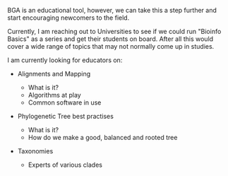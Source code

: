 BGA is an educational tool, however, we can take this a step further and start encouraging newcomers to the field.

Currently, I am reaching out to Universities to see if we could run "Bioinfo Basics" as a series and get their students on board. After all this would cover a wide range of topics that may not normally come up in studies.

I am currently looking for educators on:
- Alignments and Mapping
	- What is it?
	- Algorithms at play
	- Common software in use

- Phylogenetic Tree best practises
	- What is it?
	- How do we make a good, balanced and rooted tree

- Taxonomies
	- Experts of various clades